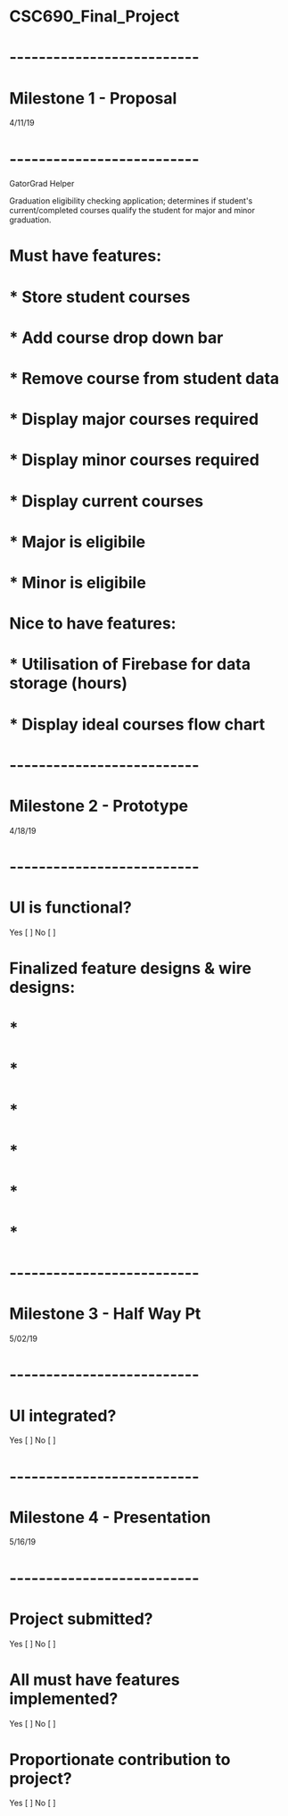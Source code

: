# CSC690_Final_Project

# --------------------------
# Milestone 1 - Proposal    
4/11/19                   
# --------------------------
GatorGrad Helper

Graduation eligibility checking application; determines if student's current/completed courses qualify the student for major and minor graduation.

# Must have features:
# * Store student courses
# * Add course drop down bar
# * Remove course from student data
# * Display major courses required
# * Display minor courses required
# * Display current courses
# * Major is eligibile
# * Minor is eligibile

# Nice to have features:
# * Utilisation of Firebase for data storage (hours)
# * Display ideal courses flow chart

# --------------------------
# Milestone 2 - Prototype   
4/18/19                   
# --------------------------
# UI is functional?
Yes [ ]
No [ ]

# Finalized feature designs & wire designs:
# * 
# * 
# * 
# * 
# * 
# * 

# --------------------------
# Milestone 3 - Half Way Pt 
5/02/19                   
# --------------------------
# UI integrated?
Yes [ ]
No [ ]

# --------------------------
# Milestone 4 - Presentation
5/16/19                   
# --------------------------
# Project submitted?
Yes [ ]
No [ ]

# All must have features implemented?
Yes [ ]
No [ ]

# Proportionate contribution to project?
Yes [ ]
No [ ]
